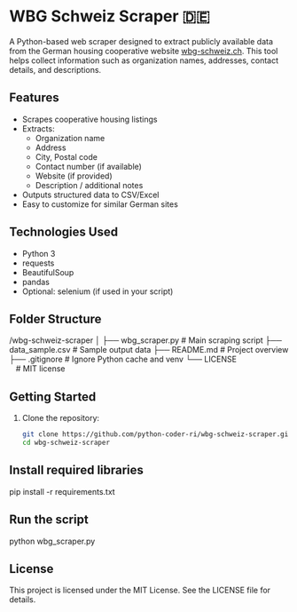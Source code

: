 # WBG Schweiz Scraper 🇩🇪

A Python-based web scraper designed to extract publicly available data from the German housing cooperative website [wbg-schweiz.ch](https://www.wbg-schweiz.ch). This tool helps collect information such as organization names, addresses, contact details, and descriptions.

##  Features

- Scrapes cooperative housing listings
- Extracts:
  - Organization name
  - Address
  - City, Postal code
  - Contact number (if available)
  - Website (if provided)
  - Description / additional notes
- Outputs structured data to CSV/Excel
- Easy to customize for similar German sites

##  Technologies Used

- Python 3
- requests
- BeautifulSoup
- pandas
- Optional: selenium (if used in your script)

##  Folder Structure

/wbg-schweiz-scraper │ ├── wbg_scraper.py         # Main scraping script ├── data_sample.csv        # Sample output data ├── README.md              # Project overview ├── .gitignore             # Ignore Python cache and venv └── LICENSE                # MIT license

## Getting Started

1. Clone the repository:
   ```bash
   git clone https://github.com/python-coder-ri/wbg-schweiz-scraper.git
   cd wbg-schweiz-scraper

## Install required libraries

pip install -r requirements.txt

## Run the script

python wbg_scraper.py

## License

This project is licensed under the MIT License. See the LICENSE file for details.
